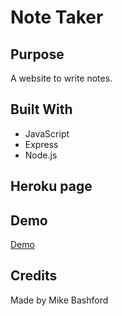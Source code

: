 # Note Taker
## Purpose
  A website to write notes.

## Built With
* JavaScript
* Express
* Node.js

## Heroku page


## Demo
[Demo]()
## Credits
Made by Mike Bashford
